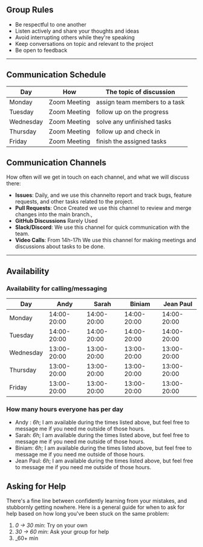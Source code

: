 ## Group Rules

- Be respectful to one another
- Listen actively and share your thoughts and ideas
- Avoid interrupting others while they're speaking
- Keep conversations on topic and relevant to the project
- Be open to feedback

---

## Communication Schedule

| Day       |     How      | The topic of discussion       |
| --------- | :----------: | ----------------------------- |
| Monday    | Zoom Meeting | assign team members to a task |
| Tuesday   | Zoom Meeting | follow up on the progress     |
| Wednesday | Zoom Meeting | solve any unfinished tasks    |
| Thursday  | Zoom Meeting | follow up and check in        |
| Friday    | Zoom Meeting | finish the assigned tasks     |
## Communication Channels

How often will we get in touch on each channel, and what we will discuss there:

- **Issues**: Daily, and we use this channelto report and track bugs, feature requests, and other tasks related to the project.
- **Pull Requests**: Once Created we use this channel to review and merge changes into the main branch.,
- **GitHub Discussions** Rarely Used
- **Slack/Discord**: We use this channel for quick communication with the team.
- **Video Calls**: From 14h-17h We use this channel for making meetings and discussions about tasks to be done.


---

## Availability

### Availability for calling/messaging

| Day      | Andy       | Sarah      | Biniam     | Jean Paul  |
| -------- | ---------- | ---------- | ---------  | -----------|
| Monday   | 14:00-20:00| 14:00-20:00| 14:00-20:00| 14:00-20:00|
| Tuesday  | 14:00-20:00| 14:00-20:00| 14:00-20:00| 14:00-20:00|
| Wednesday| 13:00-20:00| 13:00-20:00| 13:00-20:00| 13:00-20:00|
| Thursday | 13:00-20:00| 13:00-20:00| 13:00-20:00| 13:00-20:00|
| Friday   | 13:00-20:00| 13:00-20:00| 13:00-20:00| 13:00-20:00|

### How many hours everyone has per day

- Andy : _6h_; I am available during the times listed above, but feel free to message me if you need me outside of those hours.
- Sarah: _6h_; I am available during the times listed above, but feel free to message me if you need me outside of those hours.
- Biniam: _6h_; I am available during the times listed above, but feel free to message me if you need me outside of those hours.
- Jean Paul: _6h_; I am available during the times listed above, but feel free to message me if you need me outside of those hours.

## Asking for Help

There's a fine line between confidently learning from your mistakes, and stubbornly getting nowhere. Here is a general guide for when to ask for help based on how long you've been stuck on the same problem:

1. _0 -> 30 min_: Try on your own
2. _30 -> 60 min_: Ask your group for help
3. _60+ min
